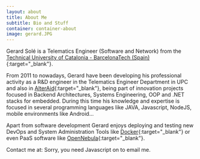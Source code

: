 ```yaml
---
layout: about
title: About Me
subtitle: Bio and Stuff
container: container-about
image: gerard.JPG
---
```

Gerard Solé is a Telematics Engineer (Software and Network) from the [Technical University of Catalonia - BarcelonaTech (Spain)](http://www.upc.edu/){:target="_blank"}. 

From 2011 to nowadays, Gerard have been developing his professional activity as a R&D engineer in the Telematics Engineer Department in UPC and also in [AlterAid](http://alteraid.com){:target="_blank"}, being part of innovation projects focused in Backend Architectures, Systems Engineering, OOP and .NET stacks for embedded. During this time his knowledge and expertise is focused in several programming languages like JAVA, Javascript, NodeJS, mobile environments like Android... 

Apart from software development Gerard enjoys deploying and testing new DevOps and System Administration Tools like [Docker](https://docker.com/){:target="_blank"} or even PaaS software like [OpenNebula](http://opennebula.org/){:target="_blank"}.

Contact me at: <script type="text/javascript" language="javascript">
<!--
// Email obfuscator script 2.1 by Tim Williams, University of Arizona
// Random encryption key feature by Andrew Moulden, Site Engineering Ltd
// This code is freeware provided these four comment lines remain intact
// A wizard to generate this code is at http://www.jottings.com/obfuscator/
{ coded = "J.6qBp.Ve@JEeWB.VqE"
  key = "Y8RZxwOTca3mM7tI6SnQoCXKzkdVerELfhiA1l5q2gNyPH4p0U9jvWubBDGsJF"
  shift=coded.length
  link=""
  for (i=0; i<coded.length; i++) {
    if (key.indexOf(coded.charAt(i))==-1) {
      ltr = coded.charAt(i)
      link += (ltr)
    }
    else {     
      ltr = (key.indexOf(coded.charAt(i))-shift+key.length) % key.length
      link += (key.charAt(ltr))
    }
  }
document.write("<a href='mailto:"+link+"'>"+link+"</a>")
}
//-->
</script><noscript>Sorry, you need Javascript on to email me.</noscript>
